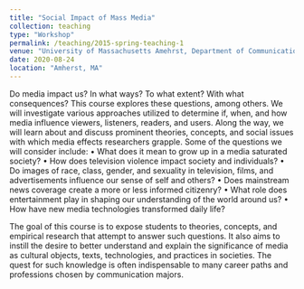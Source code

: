 ```yaml
---
title: "Social Impact of Mass Media"
collection: teaching
type: "Workshop"
permalink: /teaching/2015-spring-teaching-1
venue: "University of Massachusetts Amehrst, Department of Communication"
date: 2020-08-24
location: "Amherst, MA"
---
```


Do media impact us? In what ways? To what extent? With what consequences?
This course explores these questions, among others. We will investigate various approaches utilized to determine if, when, and how media influence viewers, listeners, readers, and users. Along the way, we will learn about and discuss prominent theories, concepts, and social issues with which media effects researchers grapple.
Some of the questions we will consider include:
• What does it mean to grow up in a media saturated society?
• How does television violence impact society and individuals?
• Do images of race, class, gender, and sexuality in television, films, and advertisements
influence our sense of self and others?
• Does mainstream news coverage create a more or less informed citizenry?
• What role does entertainment play in shaping our understanding of the world around
us?
• How have new media technologies transformed daily life?

The goal of this course is to expose students to theories, concepts, and empirical research that attempt to answer such questions. It also aims to instill the desire to better understand and explain the significance of media as cultural objects, texts, technologies, and practices in societies. The quest for such knowledge is often indispensable to many career paths and professions chosen by communication majors.

